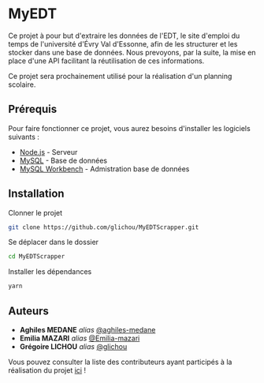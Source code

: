 # MyEDT

Ce projet à pour but d'extraire les données de l'EDT, le site d'emploi du temps de l'université d'Évry Val d'Essonne, afin de les structurer et les stocker dans une base de données. Nous prevoyons, par la suite, la mise en place d'une API facilitant la réutilisation de ces informations.

Ce projet sera prochainement utilisé pour la réalisation d'un planning scolaire.

## Prérequis

Pour faire fonctionner ce projet, vous aurez besoins d'installer les logiciels suivants :

* [Node.js](https://nodejs.org/) - Serveur
* [MySQL](http://mysql.com/fr/) - Base de données
* [MySQL Workbench](https://www.mysql.com/fr/products/workbench/) - Admistration base de données

## Installation

Clonner le projet

```bash
git clone https://github.com/glichou/MyEDTScrapper.git
```
Se déplacer dans le dossier

```bash
cd MyEDTScrapper
```

Installer les dépendances

```bash
yarn
```

## Auteurs

- **Aghiles MEDANE** _alias_ [@aghiles-medane](https://github.com/)
- **Emilia MAZARI** _alias_ [@Emilia-mazari](https://github.com/)
- **Grégoire LICHOU** _alias_ [@glichou](https://github.com/)

Vous pouvez consulter la liste des contributeurs ayant participés à la réalisation du projet [ici](https://github.com/glichou/MyEDTScrapper/graphs/contributors) !